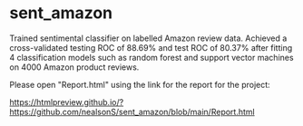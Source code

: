 # sent_amazon
Trained sentimental classifier on labelled Amazon review data. 
Achieved a cross-validated testing ROC of 88.69% and test ROC of 80.37% after fitting 4 classification models such as random forest and support vector machines on 4000 Amazon product reviews.

Please open "Report.html" using the link for the report for the project:

https://htmlpreview.github.io/?https://github.com/nealsonS/sent_amazon/blob/main/Report.html
